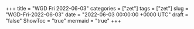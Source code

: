 +++
title = "WGD Fri 2022-06-03"
categories = ["zet"]
tags = ["zet"]
slug = "WGD-Fri-2022-06-03"
date = "2022-06-03 00:00:00 +0000 UTC"
draft = "false"
ShowToc = "true"
mermaid = "true"
+++

